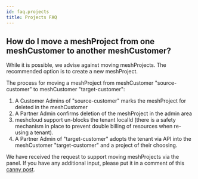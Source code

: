 ```yaml
---
id: faq.projects
title: Projects FAQ
---
```


## How do I move a meshProject from one meshCustomer to another meshCustomer? 

While it is possible, we advise against moving meshProjects. The recommended option is to create a new meshProject.

The process for moving a meshProject from meshCustomer "source-customer" to meshCustomer "target-customer":

1. A Customer Admins of "source-customer" marks the meshProject for deleted in the meshCustomer
2. A Partner Admin confirms deletion of the meshProject in the admin area
3. meshcloud support un-blocks the tenant localId (there is a safety mechanism in place to prevent double billing of resources when re-using a tenant).
4. A Partner Admin of "target-customer" adopts the tenant via API into the meshCustomer "target-customer" and a project of their choosing.

We have received the request to support moving meshProjects via the panel. If you have any additional input, please put it in a comment of this [canny post](https://meshcloud.canny.io/feature-requests/p/move-projects-between-customers).

